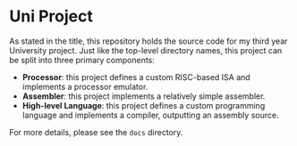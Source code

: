 # Uni Project

As stated in the title, this repository holds the source code for my third year University project.
Just like the top-level directory names, this project can be split into three primary components:

- **Processor**: this project defines a custom RISC-based ISA and implements a processor emulator.
- **Assembler**: this project implements a relatively simple assembler.
- **High-level Language**: this project defines a custom programming language and implements a compiler, outputting an assembly source.

For more details, please see the `docs` directory.
